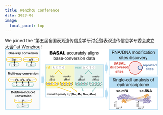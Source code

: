 ```yaml
---
title: Wenzhou Conference
date: 2023-06
image:
  focal_point: top
---
```

We joined the “第五届全国表观遗传信息学研讨会暨表观遗传信息学专委会成立大会” at Wenzhou!
![alt](/assets/media/BASAL.png)
